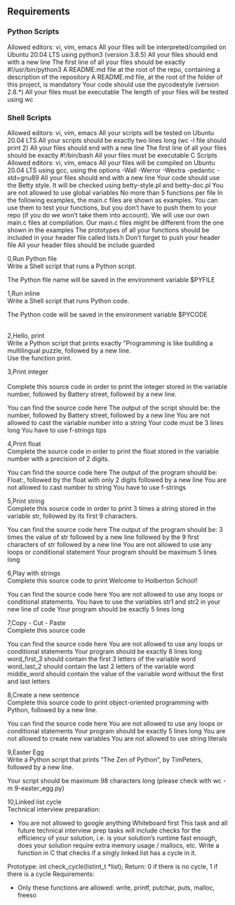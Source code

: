<h2>Requirements</h2>
<h3>Python Scripts</h3>
Allowed editors: vi, vim, emacs
All your files will be interpreted/compiled on Ubuntu 20.04 LTS using python3 (version 3.8.5)
All your files should end with a new line
The first line of all your files should be exactly #!/usr/bin/python3
A README.md file at the root of the repo, containing a description of the repository
A README.md file, at the root of the folder of this project, is mandatory
Your code should use the pycodestyle (version 2.8.*)
All your files must be executable
The length of your files will be tested using wc
<h3>Shell Scripts</h3>
Allowed editors: vi, vim, emacs
All your scripts will be tested on Ubuntu 20.04 LTS
All your scripts should be exactly two lines long (wc -l file should print 2)
All your files should end with a new line
The first line of all your files should be exactly #!/bin/bash
All your files must be executable
C Scripts
Allowed editors: vi, vim, emacs
All your files will be compiled on Ubuntu 20.04 LTS using gcc, using the options -Wall -Werror -Wextra -pedantic -std=gnu89
All your files should end with a new line
Your code should use the Betty style. It will be checked using betty-style.pl and betty-doc.pl
You are not allowed to use global variables
No more than 5 functions per file
In the following examples, the main.c files are shown as examples. You can use them to test your functions, but you don’t have to push them to your repo (if you do we won’t take them into account). We will use our own main.c files at compilation. Our main.c files might be different from the one shown in the examples
The prototypes of all your functions should be included in your header file called lists.h
Don’t forget to push your header file
All your header files should be include guarded
<p>0,Run Python file<br>Write a Shell script that runs a Python script.</p>
<p>The Python file name will be saved in the environment variable $PYFILE</p>
<p>1,Run inline<br>Write a Shell script that runs Python code.</p>
<p>The Python code will be saved in the environment variable $PYCODE</p>
<p><br>2,Hello, print</br> Write a Python script that prints exactly "Programming is like building a multilingual puzzle, followed by a new line.<br>Use the function print.</p>
<p<br>3,Print integer</br><br>Complete this source code in order to print the integer stored in the variable number, followed by Battery street, followed by a new line.</p>
<p>You can find the source code here The output of the script should be: the number, followed by Battery street, followed by a new line You are not allowed to cast the variable number into a string Your code must be 3 lines long You have to use f-strings tips</p>
<p>4,Print float<br>Complete the source code in order to print the float stored in the variable number with a precision of 2 digits.</p>
<p>You can find the source code here The output of the program should be: Float:, followed by the float with only 2 digits followed by a new line You are not allowed to cast number to string You have to use f-strings</p>
<p>5,Print string<br>Complete this source code in order to print 3 times a string stored in the variable str, followed by its first 9 characters.</p>
<p>You can find the source code here The output of the program should be: 3 times the value of str followed by a new line followed by the 9 first characters of str followed by a new line You are not allowed to use any loops or conditional statement Your program should be maximum 5 lines long</p>
<p>6,Play with strings<br>Complete this source code to print Welcome to Holberton School!</p>
<p>You can find the source code here You are not allowed to use any loops or conditional statements. You have to use the variables str1 and str2 in your new line of code Your program should be exactly 5 lines long</p>
<p>7,Copy - Cut - Paste<br>Complete this source code</p>
<p>You can find the source code here You are not allowed to use any loops or conditional statements Your program should be exactly 8 lines long word_first_3 should contain the first 3 letters of the variable word word_last_2 should contain the last 2 letters of the variable word middle_word should contain the value of the variable word without the first and last letters</p>
<p>8,Create a new sentence<br>Complete this source code to print object-oriented programming with Python, followed by a new line.</p>
<p>You can find the source code here You are not allowed to use any loops or conditional statements Your program should be exactly 5 lines long You are not allowed to create new variables You are not allowed to use string literals</p>
<p>9,Easter Egg<br>Write a Python script that prints “The Zen of Python”, by TimPeters, followed by a new line.</p>
<p>Your script should be maximum 98 characters long (please check with wc -m 9-easter_egg.py)</p>
<p>10,Linked list cycle<br>Technical interview preparation:</p>
<ul><li>You are not allowed to google anything Whiteboard first This task and all future technical interview prep tasks will include checks for the efficiency of your solution, i.e. is your solution’s runtime fast enough, does your solution require extra memory usage / mallocs, etc. Write a function in C that checks if a singly linked list has a cycle in it.</li></ul>
<p>Prototype: int check_cycle(listint_t *list); Return: 0 if there is no cycle, 1 if there is a cycle Requirements:</p>
<ul><li>Only these functions are allowed: write, printf, putchar, puts, malloc, freeso </li></ul>
